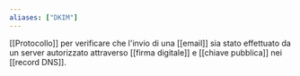 ```yaml
---
aliases: ["DKIM"]
---
```


[[Protocollo]] per verificare che l'invio di una [[email]] sia stato effettuato da un server autorizzato attraverso [[firma digitale]] e [[chiave pubblica]] nei [[record DNS]].
